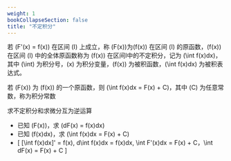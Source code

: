 ```yaml
---
weight: 1
bookCollapseSection: false
title: "不定积分"
---
```


若 \(F'(x) = f(x)\) 在区间 \(I\) 上成立，称 \(F(x)\)为\(f(x)\) 在区间 \(I\) 的原函数，\(f(x)\) 在区间 \(I\) 中的全体原函数称为 \(f(x)\) 在区间I中的不定积分，记为 \(\int f(x)dx\)，其中 \(\int\) 为积分号，\(x\) 为积分变量，\(f(x)\) 为被积函数，\(\int f(x)dx\) 为被积表达式。

若 \(F(x)\) 为 \(f(x)\) 的一个原函数，则 \(\int f(x)dx = F(x) + C\)，其中 \(C\) 为任意常数，称为积分常数

求不定积分和求微分互为逆运算
- 已知 \(F(x)\)，求 \(dF(x) = f(x)dx\) 
- 已知 \(f(x)dx\)，求 \(\int f(x)dx = F(x) + C\) 
- \[
    [\int f(x)dx]' = f(x), d\int f(x)dx = f(x)dx, \int F'(x)dx = F(x) + C，\int dF(x) = F(x) + C
\]